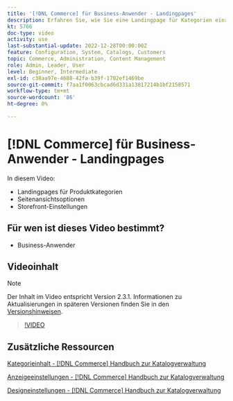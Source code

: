 ```yaml
---
title: '[!DNL Commerce] für Business-Anwender - Landingpages'
description: Erfahren Sie, wie Sie eine Landingpage für Kategorien einrichten und das Erscheinungsbild steuern.
kt: 5766
doc-type: video
activity: use
last-substantial-update: 2022-12-28T00:00:00Z
feature: Configuration, System, Catalogs, Customers
topic: Commerce, Administration, Content Management
role: Admin, Leader, User
level: Beginner, Intermediate
exl-id: c38aa97e-4688-42fa-b39f-1702ef1469be
source-git-commit: f7aa1f0063cbcad6d331a13817214b1bf2158571
workflow-type: tm+mt
source-wordcount: '86'
ht-degree: 0%

---
```


# [!DNL Commerce] für Business-Anwender - Landingpages

In diesem Video:

- Landingpages für Produktkategorien
- Seitenansichtsoptionen
- Storefront-Einstellungen

## Für wen ist dieses Video bestimmt?

- Business-Anwender

## Videoinhalt

>[!NOTE]
>
>Der Inhalt im Video entspricht Version 2.3.1. Informationen zu Aktualisierungen in späteren Versionen finden Sie in den [Versionshinweisen](https://experienceleague.adobe.com/docs/commerce-operations/release/notes/overview.html).

>[!VIDEO](https://video.tv.adobe.com/v/36388?quality=12&learn=on)

## Zusätzliche Ressourcen

[Kategorieinhalt - [!DNL Commerce] Handbuch zur Katalogverwaltung](https://experienceleague.adobe.com/docs/commerce-admin/catalog/categories/create/categories-content-settings.html)

[Anzeigeeinstellungen - [!DNL Commerce] Handbuch zur Katalogverwaltung](https://experienceleague.adobe.com/docs/commerce-admin/catalog/categories/create/categories-display-settings.html)

[Designeinstellungen - [!DNL Commerce] Handbuch zur Katalogverwaltung](https://experienceleague.adobe.com/docs/commerce-admin/catalog/categories/create/categories-custom-design.html)
